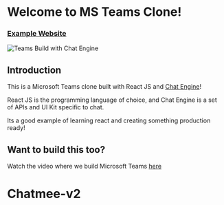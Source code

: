 # Welcome to MS Teams Clone!

### [Example Website](https://chat-app-jsmastery.netlify.app)

![Teams Build with Chat Engine](https://i.ibb.co/vDhx8Md/Whats-App-Image-2021-01-26-at-02-01-43.jpg)

## Introduction

This is a Microsoft Teams clone built with React JS and [Chat Engine](https://chatengine.io)!

React JS is the programming language of choice, and Chat Engine is a set of APIs and UI Kit specific to chat.

Its a good example of learning react and creating something production ready!

## Want to build this too?

Watch the video where we build Microsoft Teams [here](https://www.youtube.com/watch?v=jcOKU9f86XE)
# Chatmee-v2
